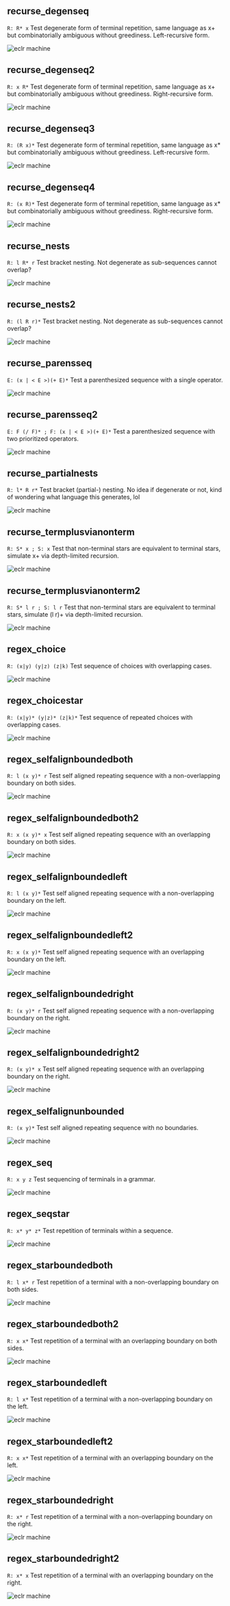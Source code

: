 
## recurse_degenseq
`R: R* x`
       Test degenerate form of terminal repetition, same language as x+ but combinatorially ambiguous without
       greediness. Left-recursive form.

![eclr machine](recurse_degenseq/eclr.dot.png)

## recurse_degenseq2
`R: x R*`
       Test degenerate form of terminal repetition, same language as x+ but combinatorially ambiguous without
       greediness. Right-recursive form.

![eclr machine](recurse_degenseq2/eclr.dot.png)

## recurse_degenseq3
`R: (R x)*`
       Test degenerate form of terminal repetition, same language as x* but combinatorially ambiguous without
       greediness. Left-recursive form.

![eclr machine](recurse_degenseq3/eclr.dot.png)

## recurse_degenseq4
`R: (x R)*`
       Test degenerate form of terminal repetition, same language as x* but combinatorially ambiguous without
       greediness. Right-recursive form.

![eclr machine](recurse_degenseq4/eclr.dot.png)

## recurse_nests
`R: l R* r`
       Test bracket nesting. Not degenerate as sub-sequences cannot overlap?

![eclr machine](recurse_nests/eclr.dot.png)

## recurse_nests2
`R: (l R r)*`
       Test bracket nesting. Not degenerate as sub-sequences cannot overlap?

![eclr machine](recurse_nests2/eclr.dot.png)

## recurse_parensseq
`E: (x | < E >)(+ E)*`
       Test a parenthesized sequence with a single operator.

![eclr machine](recurse_parensseq/eclr.dot.png)

## recurse_parensseq2
`E: F (/ F)* ; F: (x | < E >)(+ E)*`
       Test a parenthesized sequence with two prioritized operators.

![eclr machine](recurse_parensseq2/eclr.dot.png)

## recurse_partialnests
`R: l* R r*`
       Test bracket (partial-) nesting. No idea if degenerate or not, kind of wondering what language this generates, lol

![eclr machine](recurse_partialnests/eclr.dot.png)

## recurse_termplusvianonterm
`R: S* x ; S: x`
       Test that non-terminal stars are equivalent to terminal stars, simulate x+ via depth-limited recursion.

![eclr machine](recurse_termplusvianonterm/eclr.dot.png)

## recurse_termplusvianonterm2
`R: S* l r ; S: l r`
       Test that non-terminal stars are equivalent to terminal stars, simulate (l r)+ via depth-limited recursion.

![eclr machine](recurse_termplusvianonterm2/eclr.dot.png)

## regex_choice
`R: (x|y) (y|z) (z|k)`
       Test sequence of choices with overlapping cases.

![eclr machine](regex_choice/eclr.dot.png)

## regex_choicestar
`R: (x|y)* (y|z)* (z|k)*`
       Test sequence of repeated choices with overlapping cases.

![eclr machine](regex_choicestar/eclr.dot.png)

## regex_selfalignboundedboth
`R: l (x y)* r`
       Test self aligned repeating sequence with a non-overlapping boundary on both sides.

![eclr machine](regex_selfalignboundedboth/eclr.dot.png)

## regex_selfalignboundedboth2
`R: x (x y)* x`
       Test self aligned repeating sequence with an overlapping boundary on both sides.

![eclr machine](regex_selfalignboundedboth2/eclr.dot.png)

## regex_selfalignboundedleft
`R: l (x y)*`
       Test self aligned repeating sequence with a non-overlapping boundary on the left.

![eclr machine](regex_selfalignboundedleft/eclr.dot.png)

## regex_selfalignboundedleft2
`R: x (x y)*`
       Test self aligned repeating sequence with an overlapping boundary on the left.

![eclr machine](regex_selfalignboundedleft2/eclr.dot.png)

## regex_selfalignboundedright
`R: (x y)* r`
       Test self aligned repeating sequence with a non-overlapping boundary on the right.

![eclr machine](regex_selfalignboundedright/eclr.dot.png)

## regex_selfalignboundedright2
`R: (x y)* x`
       Test self aligned repeating sequence with an overlapping boundary on the right.

![eclr machine](regex_selfalignboundedright2/eclr.dot.png)

## regex_selfalignunbounded
`R: (x y)*`
       Test self aligned repeating sequence with no boundaries.

![eclr machine](regex_selfalignunbounded/eclr.dot.png)

## regex_seq
`R: x y z`
       Test sequencing of terminals in a grammar.

![eclr machine](regex_seq/eclr.dot.png)

## regex_seqstar
`R: x* y* z*`
       Test repetition of terminals within a sequence.

![eclr machine](regex_seqstar/eclr.dot.png)

## regex_starboundedboth
`R: l x* r`
       Test repetition of a terminal with a non-overlapping boundary on both sides.

![eclr machine](regex_starboundedboth/eclr.dot.png)

## regex_starboundedboth2
`R: x x*`
       Test repetition of a terminal with an overlapping boundary on both sides.

![eclr machine](regex_starboundedboth2/eclr.dot.png)

## regex_starboundedleft
`R: l x*`
       Test repetition of a terminal with a non-overlapping boundary on the left.

![eclr machine](regex_starboundedleft/eclr.dot.png)

## regex_starboundedleft2
`R: x x*`
       Test repetition of a terminal with an overlapping boundary on the left.

![eclr machine](regex_starboundedleft2/eclr.dot.png)

## regex_starboundedright
`R: x* r`
       Test repetition of a terminal with a non-overlapping boundary on the right.

![eclr machine](regex_starboundedright/eclr.dot.png)

## regex_starboundedright2
`R: x* x`
       Test repetition of a terminal with an overlapping boundary on the right.

![eclr machine](regex_starboundedright2/eclr.dot.png)
